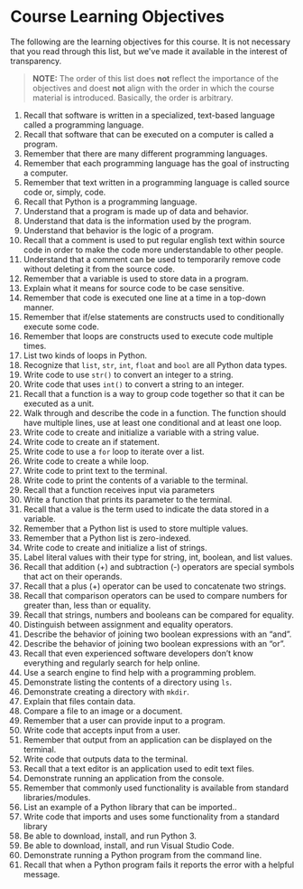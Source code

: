 # Course Learning Objectives

The following are the learning objectives for this course. It is not necessary that you read through this list, but we've made it available in the interest of transparency. 

> **NOTE:** The order of this list does **not** reflect the importance of the objectives and doest **not** align with the order in which the course material is introduced. Basically, the order is arbitrary.

1. Recall that software is written in a specialized, text-based language called a programming language.
1. Recall that software that can be executed on a computer is called a program.
1. Remember that there are many different programming languages.
1. Remember that each programming language has the goal of instructing a computer. 
1. Remember that text written in a programming language is called source code or, simply, code.
1. Recall that Python is a programming language.
1. Understand that a program is made up of data and behavior. 
1. Understand that data is the information used by the program. 
1. Understand that behavior is the logic of a program. 
1. Recall that a comment is used to put regular english text within source code in order to make the code more understandable to other people.
1. Understand that a comment can be used to temporarily remove code without deleting it from the source code.
1. Remember that a variable is used to store data in a program. 
1. Explain what it means for source code to be case sensitive.
1. Remember that code is executed one line at a time in a top-down manner.
1. Remember that if/else statements are constructs used to conditionally execute some code.
1. Remember that loops are constructs used to execute code multiple times.
1. List two kinds of loops in Python.
1. Recognize that `list`, `str`, `int`, `float` and `bool` are all Python data types.
1. Write code to use `str()` to convert an integer to a string.
1. Write code that uses `int()` to convert a string to an integer.
1. Recall that a function is a way to group code together so that it can be executed as a unit.
1. Walk through and describe the code in a function. The function should have multiple lines, use at least one conditional and at least one loop.
1. Write code to create and initialize a variable with a string value.
1. Write code to create an if statement.
1. Write code to use a `for` loop to iterate over a list. 
1. Write code to create a while loop.
1. Write code to print text to the terminal.
1. Write code to print the contents of a variable to the terminal.
1. Recall that a function receives input via parameters
1. Write a function that prints its parameter to the terminal.
1. Recall that a value is the term used to indicate the data stored in a variable.
1. Remember that a Python list is used to store multiple values.
1. Remember that a Python list is zero-indexed.
1. Write code to create and initialize a list of strings.
1. Label literal values with their type for string, int, boolean, and list values.
1. Recall that addition (+) and subtraction (-) operators are special symbols that act on their operands.
1. Recall that a plus (+) operator can be used to concatenate two strings.
1. Recall that comparison operators can be used to compare numbers for greater than, less than or equality.
1. Recall that strings, numbers and booleans can be compared for equality.
1. Distinguish between assignment and equality operators.
1. Describe the behavior of joining two boolean expressions with an “and”.
1. Describe the behavior of joining two boolean expressions with an “or”.
1. Recall that even experienced software developers don’t know everything and regularly search for help online.
1. Use a search engine to find help with a programming problem.
1. Demonstrate listing the contents of a directory using `ls`.
1. Demonstrate creating a directory with `mkdir`.
1. Explain that files contain data. 
1. Compare a file to an image or a document.
1. Remember that a user can provide input to a program.
1. Write code that accepts input from a user.
1. Remember that output from an application can be displayed on the terminal.
1. Write code that outputs data to the terminal.
1. Recall that a text editor is an application used to edit text files.
1. Demonstrate running an application from the console. 
1. Remember that commonly used functionality is available from standard libraries/modules.
1. List an example  of a Python library that can be imported..
1. Write code that imports and uses some functionality from a standard library
1. Be able to download, install, and run Python 3.
1. Be able to download, install, and run Visual Studio Code.
1. Demonstrate running a Python program from the command line.
1. Recall that when a Python program fails it reports the error with a helpful message.
